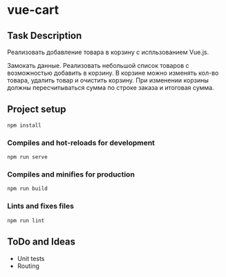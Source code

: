 # vue-cart

## Task Description

Реализовать добавление товара в корзину с испльзованием Vue.js.

Замокать данные. Реализовать небольшой список товаров с возможностью добавить в корзину. В корзине можно изменять кол-во товара, удалить товар и очистить корзину. При изменении корзины должны пересчитываться сумма по строке заказа и итоговая сумма.


## Project setup
```
npm install
```

### Compiles and hot-reloads for development
```
npm run serve
```

### Compiles and minifies for production
```
npm run build
```

### Lints and fixes files
```
npm run lint
```

## ToDo and Ideas

- Unit tests
- Routing
